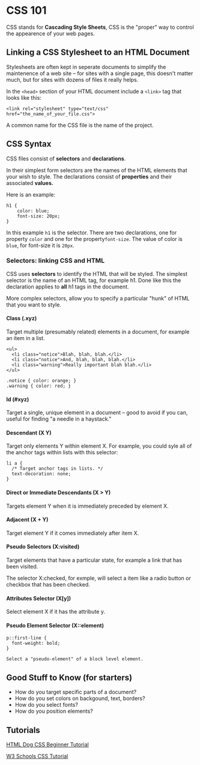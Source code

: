 # CSS 101

CSS stands for **Cascading Style Sheets**, CSS is the "proper" way to control
the appearence of your web pages.

## Linking a CSS Stylesheet to an HTML Document

Stylesheets are often kept in seperate documents to simplify the maintenence of
a web site – for sites with a single page, this doesn't matter much, but for
sites with dozens of files it really helps.

In the ```<head>``` section of your HTML document include a ```<link>``` tag
that looks like this:

    <link rel="stylesheet" type="text/css" href="the_name_of_your_file.css">

A common name for the CSS file is the name of the project.

## CSS Syntax

CSS files consist of **selectors** and **declarations**.

In their simplest form selectors are the names of the HTML elements that your
wish to style.
The declarations consist of **properties** and their associated **values.**

Here is an example:

    h1 {
    	color: blue;
    	font-size: 20px;
    }

In this example ```h1``` is the selector. There are two declarations,
one for property ```color``` and one for the property```font-size```.
The value of color is ```blue```, for font-size it is ```20px```.

### Selectors: linking CSS and HTML

CSS uses **selectors** to identify the HTML that will be styled. The simplest
selector is the name of an HTML tag, for example h1.
Done like this the declaration applies to **all** h1 tags in the document.

More complex selectors, allow you to specify a particular "hunk" of HTML that
you want to style.

#### Class (.xyz)

Target multiple (presumably related) elements in a document, for example an
item in a list.

    <ul>
      <li class="notice">Blah, blah, blah.</li>
      <li class="notice">And, blah, blah, blah.</li>
      <li class="warning">Really important blah blah.</li>
    </ul>

    .notice { color: orange; }
    .warning { color: red; }

#### Id (#xyz)

Target a single, unique element in a document – good to avoid if you can, useful
for finding "a needle in a haystack."

#### Descendant (X Y)

Target only elements Y within element X. For example, you could syle all of the
anchor tags within lists with this selector:

    li a {
      /* Target anchor tags in lists. */
      text-decoration: none;
    }

#### Direct or Immediate Descendants (X > Y)

Targets element Y when it is immediately preceded by element X.

#### Adjacent (X + Y)

Target element Y if it comes immediately after item X.

#### Pseudo Selectors (X:visited)

Target elements that have a particular state, for example a link that has been
visited.

The selector X:checked, for exmple, will select a item like a radio button or
checkbox that has been checked.

#### Attributes Selector (X[y])

Select element X if it has the attribute y.

#### Pseudo Element Selector (X::element)

    p::first-line {
      font-weight: bold;
    }

    Select a "pseudo-element" of a block level element.

## Good Stuff to Know (for starters)

* How do you target specific parts of a document?
* How do you set colors on backgound, text, borders?
* How do you select fonts?
* How do you position elements?

## Tutorials

[HTML Dog CSS Beginner Tutorial](http://www.htmldog.com/guides/css/beginner/)

[W3 Schools CSS Tutorial](http://www.w3schools.com/css/default.asp)
